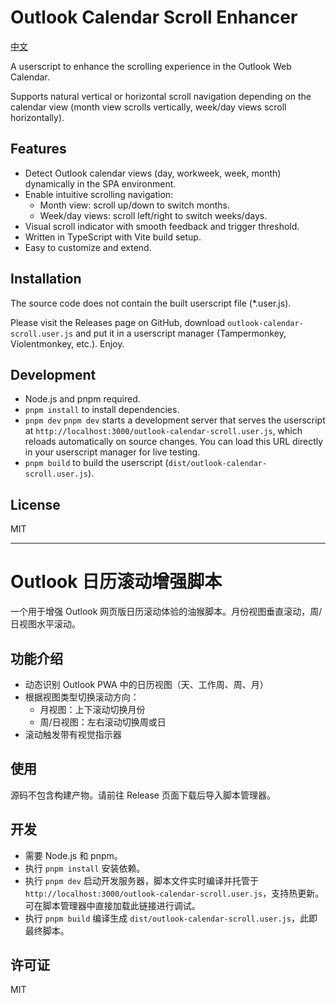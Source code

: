 # Outlook Calendar Scroll Enhancer

[中文](#outlook-日历滚动增强脚本)

A userscript to enhance the scrolling experience in the Outlook Web Calendar.

Supports natural vertical or horizontal scroll navigation depending on the calendar view (month view scrolls vertically, week/day views scroll horizontally).

## Features

- Detect Outlook calendar views (day, workweek, week, month) dynamically in the SPA environment.
- Enable intuitive scrolling navigation:
  - Month view: scroll up/down to switch months.
  - Week/day views: scroll left/right to switch weeks/days.
- Visual scroll indicator with smooth feedback and trigger threshold.
- Written in TypeScript with Vite build setup.
- Easy to customize and extend.

## Installation

The source code does not contain the built userscript file (*.user.js).

Please visit the Releases page on GitHub, download `outlook-calendar-scroll.user.js` and put it in a userscript manager (Tampermonkey, Violentmonkey, etc.). Enjoy.

## Development

- Node.js and pnpm required.
- `pnpm install` to install dependencies.
- `pnpm dev` `pnpm dev` starts a development server that serves the userscript at `http://localhost:3000/outlook-calendar-scroll.user.js`, which reloads automatically on source changes.  You can load this URL directly in your userscript manager for live testing.
- `pnpm build` to build the userscript (`dist/outlook-calendar-scroll.user.js`).

## License

MIT

---

# Outlook 日历滚动增强脚本

一个用于增强 Outlook 网页版日历滚动体验的油猴脚本。月份视图垂直滚动，周/日视图水平滚动。

## 功能介绍

- 动态识别 Outlook PWA 中的日历视图（天、工作周、周、月）
- 根据视图类型切换滚动方向：
  - 月视图：上下滚动切换月份
  - 周/日视图：左右滚动切换周或日
- 滚动触发带有视觉指示器

## 使用

源码不包含构建产物。请前往 Release 页面下载后导入脚本管理器。

## 开发

- 需要 Node.js 和 pnpm。
- 执行 `pnpm install` 安装依赖。
- 执行 `pnpm dev` 启动开发服务器，脚本文件实时编译并托管于 `http://localhost:3000/outlook-calendar-scroll.user.js`，支持热更新。可在脚本管理器中直接加载此链接进行调试。
- 执行 `pnpm build` 编译生成 `dist/outlook-calendar-scroll.user.js`，此即最终脚本。

## 许可证

MIT
